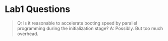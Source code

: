 # Lab1 Questions

> Q: Is it reasonable to accelerate booting speed by parallel programming during the initialization stage?
A: Possibly. But too much overhead.
